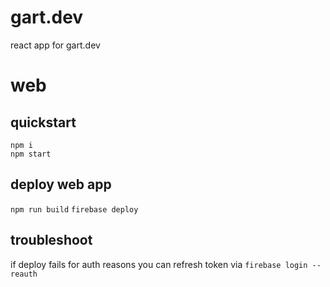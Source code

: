 # gart.dev
react app for gart.dev

# web

## quickstart
```
npm i
npm start
```

## deploy web app
`npm run build`
`firebase deploy`

## troubleshoot
if deploy fails for auth reasons you can refresh token via
`firebase login --reauth`